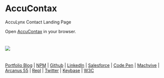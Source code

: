 # AccuContax
AccuLynx Contact Landing Page

Open [AccuContax](https://neodigm.github.io/accucontax/dist/) in your browser.

#
![](https://repository-images.githubusercontent.com/178555357/2b6ad880-7aa0-11ea-8dde-63e70187e3e9)
#
[Portfolio Blog](https://www.theScottKrause.com) |
[NPM](https://www.npmjs.com/~neodigm) |
[Github](https://github.com/neodigm) |
[LinkedIn](https://www.linkedin.com/in/neodigm24/) |
[Salesforce](https://trailblazer.me/id/skrause) |
[Code Pen](https://codepen.io/neodigm24) |
[Machvive](https://machvive.com/) |
[Arcanus 55](https://www.arcanus55.com/) |
[Repl](https://repl.it/@neodigm) |
[Twitter](https://twitter.com/neodigm24) |
[Keybase](https://keybase.io/neodigm) | 
[W3C](https://www.w3.org/users/123844)
#
